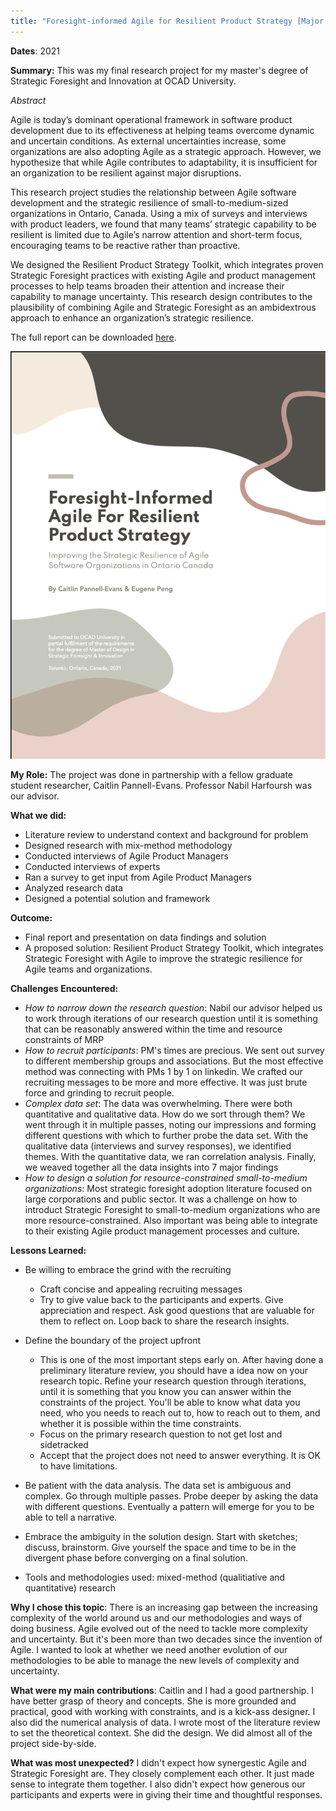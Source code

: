 ```yaml
---
title: "Foresight-informed Agile for Resilient Product Strategy [Major Research Project]"
---
```


**Dates**: 2021

**Summary:** This was my final research project for my master's degree of Strategic Foresight and Innovation at OCAD University. 

*Abstract*

Agile is today’s dominant operational framework in software product development due to its effectiveness at helping teams overcome dynamic and uncertain conditions. As external uncertainties increase, some organizations are also adopting Agile as a strategic approach. However, we hypothesize that while Agile contributes to adaptability, it is insufficient for an organization to be resilient against major disruptions.

This research project studies the relationship between Agile software development and the strategic resilience of small-to-medium-sized organizations in Ontario, Canada. Using a mix of surveys and interviews with product leaders, we found that many teams’ strategic capability to be resilient is limited due to Agile’s narrow attention and short-term focus, encouraging teams to be reactive rather than proactive.

We designed the Resilient Product Strategy Toolkit, which integrates proven Strategic Foresight practices with existing Agile and product management processes to help teams broaden their attention and increase their capability to manage uncertainty. This research design contributes to the plausibility of combining Agile and Strategic Foresight as an ambidextrous approach to enhance an organization’s strategic resilience.

The full report can be downloaded [here](http://openresearch.ocadu.ca/id/eprint/3556/1/Pannell-Evans_Caitlin_and_Peng_Eugene_2021_MDes_SFI_MRP.pdf).

![Project Report Cover](/assets/images/mrp_cover.png)

**My Role:** The project was done in partnership with a fellow graduate student researcher, Caitlin Pannell-Evans. Professor Nabil Harfoursh was our advisor.	

**What we did:**

- Literature review to understand context and background for problem
- Designed research with mix-method methodology
- Conducted interviews of Agile Product Managers
- Conducted interviews of experts
- Ran a survey to get input from Agile Product Managers
- Analyzed research data
- Designed a potential solution and framework

**Outcome:** 

- Final report and presentation on data findings and solution
- A proposed solution: Resilient Product Strategy Toolkit, which integrates Strategic Foresight with Agile to improve the strategic resilience for Agile teams and organizations.

**Challenges Encountered:**

- *How to narrow down the research question*: Nabil our advisor helped us to work through iterations of our research question until it is something that can be reasonably answered within the time and resource constraints of MRP
- *How to recruit participants*: PM's times are precious. We sent out survey to different membership groups and associations. But the most effective method was connecting with PMs 1 by 1 on linkedin. We crafted our recruiting messages to be more and more effective. It was just brute force and grinding to recruit people.
- *Complex data set*: The data was overwhelming. There were both quantitative and qualitative data. How do we sort through them? We went through it in multiple passes, noting our impressions and forming different questions with which to further probe the data set. With the qualitative data (interviews and survey responses), we identified themes. With the quantitative data, we ran correlation analysis. Finally, we weaved together all the data insights into 7 major findings
- *How to design a solution for resource-constrained small-to-medium organizations*: Most strategic foresight adoption literature focused on large corporations and public sector. It was a challenge on how to introduct Strategic Foresight to small-to-medium organizations who are more resource-constrained. Also important was being able to integrate to their existing Agile product management processes and culture.

**Lessons Learned:**

- Be willing to embrace the grind with the recruiting
  - Craft concise and appealing recruiting messages
  - Try to give value back to the participants and experts. Give appreciation and respect. Ask good questions that are valuable for them to reflect on. Loop back to share the research insights.

- Define the boundary of the project upfront
  - This is one of the most important steps early on. After having done a preliminary literature review, you should have a idea now on your research topic. Refine your research question through iterations, until it is something that you know you can answer within the constraints of the project. You'll be able to know what data you need, who you needs to reach out to, how to reach out to them, and whether it is possible within the time constraints. 
  - Focus on the primary research question to not get lost and sidetracked
  - Accept that the project does not need to answer everything. It is OK to have limitations.

- Be patient with the data analysis. The data set is ambiguous and complex. Go through multiple passes. Probe deeper by asking the data with different questions. Eventually a pattern will emerge for you to be able to tell a narrative.

- Embrace the ambiguity in the solution design. Start with sketches; discuss, brainstorm. Give yourself the space and time to be in the divergent phase before converging on a final solution.

- Tools and methodologies used: mixed-method (qualitiative and quantitative) research

**Why I chose this topic**: There is an increasing gap between the increasing complexity of the world around us and our methodologies and ways of doing business. Agile evolved out of the need to tackle more complexity and uncertainty. But it's been more than two decades since the invention of Agile. I wanted to look at whether we need another evolution of our methodologies to be able to manage the new levels of complexity and uncertainty. 

**What were my main contributions**: Caitlin and I had a good partnership. I have better grasp of theory and concepts. She is more grounded and practical, good with working with constraints, and is a kick-ass designer. I also did the numerical analysis of data. I wrote most of the literature review to set the theoretical context. She did the design. We did almost all of the project side-by-side.

**What was most unexpected?** I didn't expect how synergestic Agile and Strategic Foresight are. They closely complement each other. It just made sense to integrate them together. I also didn't expect how generous our participants and experts were in giving their time and thoughtful responses. 
